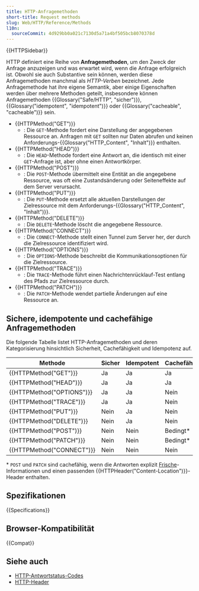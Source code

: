 ```yaml
---
title: HTTP-Anfragemethoden
short-title: Request methods
slug: Web/HTTP/Reference/Methods
l10n:
  sourceCommit: 4d929bb0a021c7130d5a71a4bf505bcb8070378d
---
```


{{HTTPSidebar}}

HTTP definiert eine Reihe von **Anfragemethoden**, um den Zweck der Anfrage anzuzeigen und was erwartet wird, wenn die Anfrage erfolgreich ist.
Obwohl sie auch Substantive sein können, werden diese Anfragemethoden manchmal als _HTTP-Verben_ bezeichnet.
Jede Anfragemethode hat ihre eigene Semantik, aber einige Eigenschaften werden über mehrere Methoden geteilt, insbesondere können Anfragemethoden {{Glossary("Safe/HTTP", "sicher")}}, {{Glossary("idempotent", "idempotent")}} oder {{Glossary("cacheable", "cacheable")}} sein.

- {{HTTPMethod("GET")}}
  - : Die `GET`-Methode fordert eine Darstellung der angegebenen Ressource an.
    Anfragen mit `GET` sollten nur Daten abrufen und keinen Anforderungs-{{Glossary("HTTP_Content", "Inhalt")}} enthalten.
- {{HTTPMethod("HEAD")}}
  - : Die `HEAD`-Methode fordert eine Antwort an, die identisch mit einer `GET`-Anfrage ist, aber ohne einen Antwortkörper.
- {{HTTPMethod("POST")}}
  - : Die `POST`-Methode übermittelt eine Entität an die angegebene Ressource, was oft eine Zustandsänderung oder Seiteneffekte auf dem Server verursacht.
- {{HTTPMethod("PUT")}}
  - : Die `PUT`-Methode ersetzt alle aktuellen Darstellungen der Zielressource mit dem Anforderungs-{{Glossary("HTTP_Content", "Inhalt")}}.
- {{HTTPMethod("DELETE")}}
  - : Die `DELETE`-Methode löscht die angegebene Ressource.
- {{HTTPMethod("CONNECT")}}
  - : Die `CONNECT`-Methode stellt einen Tunnel zum Server her, der durch die Zielressource identifiziert wird.
- {{HTTPMethod("OPTIONS")}}
  - : Die `OPTIONS`-Methode beschreibt die Kommunikationsoptionen für die Zielressource.
- {{HTTPMethod("TRACE")}}
  - : Die `TRACE`-Methode führt einen Nachrichtenrücklauf-Test entlang des Pfads zur Zielressource durch.
- {{HTTPMethod("PATCH")}}
  - : Die `PATCH`-Methode wendet partielle Änderungen auf eine Ressource an.

## Sichere, idempotente und cachefähige Anfragemethoden

Die folgende Tabelle listet HTTP-Anfragemethoden und deren Kategorisierung hinsichtlich Sicherheit, Cachefähigkeit und Idempotenz auf.

| Methode                   | Sicher | Idempotent | Cachefähig |
| ------------------------- | ------ | ---------- | ---------- |
| {{HTTPMethod("GET")}}     | Ja     | Ja         | Ja         |
| {{HTTPMethod("HEAD")}}    | Ja     | Ja         | Ja         |
| {{HTTPMethod("OPTIONS")}} | Ja     | Ja         | Nein       |
| {{HTTPMethod("TRACE")}}   | Ja     | Ja         | Nein       |
| {{HTTPMethod("PUT")}}     | Nein   | Ja         | Nein       |
| {{HTTPMethod("DELETE")}}  | Nein   | Ja         | Nein       |
| {{HTTPMethod("POST")}}    | Nein   | Nein       | Bedingt\*  |
| {{HTTPMethod("PATCH")}}   | Nein   | Nein       | Bedingt\*  |
| {{HTTPMethod("CONNECT")}} | Nein   | Nein       | Nein       |

\* `POST` und `PATCH` sind cachefähig, wenn die Antworten explizit [Frische](/de/docs/Web/HTTP/Guides/Caching)-Informationen und einen passenden {{HTTPHeader("Content-Location")}}-Header enthalten.

## Spezifikationen

{{Specifications}}

## Browser-Kompatibilität

{{Compat}}

## Siehe auch

- [HTTP-Antwortstatus-Codes](/de/docs/Web/HTTP/Reference/Status)
- [HTTP-Header](/de/docs/Web/HTTP/Reference/Headers)
